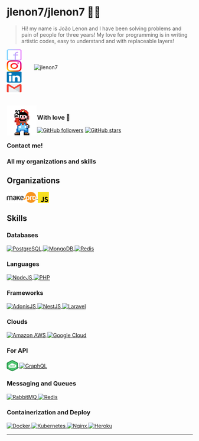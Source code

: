 # jlenon7/jlenon7 👨‍🎨

> Hi! my name is João Lenon and I have been solving problems and pain of people for three years!
> My love for programming is in writing artistic codes, easy to understand and with replaceable layers!

<img src="https://github-readme-stats.vercel.app/api?username=jlenon7&show_icons=true&theme=dracula&locale=en" alt="jlenon7" width="400px" align="right" hspace="30px" vspace="40px"/>

<p>
  <p>
  <a href="https://www.facebook.com/joao.lenon.779" target="_blank">
    <img align="center" src="./.github/icons/facebook.svg" alt="jlenon7" height="30" width="40" />
  </a>

  <a href="https://www.instagram.com/lenonsec/" target="_blank">
    <img align="center" src="./.github/icons/instagram.svg" alt="jlenon7" height="30" width="40" />
  </a>

  <a href="https://www.linkedin.com/in/jo%C3%A3o-lenon-873480194/" target="_blank">
    <img align="center" src="./.github/icons/linkedin.svg" alt="jlenon7" height="30" width="40" />
  </a>

  <a href="mailto:lenonSec7@gmail.com?subject=Hello%20again" target="_blank">
    <img align="center" src="./.github/icons/gmail.svg" alt="jlenon7" height="30" width="40" />
  </a>
  </p>
</p>

<br>

<img src="./.github/mario.png" width="80px" align="left" hspace="1px" vspace="1px">

<h3>With love 💙</h3>

[![GitHub followers](https://img.shields.io/github/followers/jlenon7.svg?style=social&label=Follow&maxAge=2592000)](https://github.com/jlenon7?tab=followers)
[![GitHub stars](https://img.shields.io/github/stars/secjs/core.svg?style=social&label=Star&maxAge=2592000)](https://github.com/secjs/core/stargazers/)

### Contact me!
### All my organizations and skills

## Organizations

<a href="https://github.com/makeproteam" target="_blank">
    <img align="center" src="./.github/icons/makepro.png" alt="Make.pro" height="30" width="80" />
</a>

<a href="https://github.com/SecJS" target="_blank">
    <img align="center" src="./.github/icons/javascript.png" alt="SecJS" height="30" width="30" />
</a>

## Skills

<h3>Databases</h3>

<a href="https://www.postgresql.org/" target="_blank">
    <img align="center" src="https://www.vectorlogo.zone/logos/postgresql/postgresql-icon.svg" alt="PostgreSQL" height="30" width="30" />
</a>

<a href="https://www.mongodb.com/" target="_blank">
    <img align="center" src="https://www.vectorlogo.zone/logos/mongodb/mongodb-icon.svg" alt="MongoDB" height="30" width="30" />
</a>

<a href="https://redis.io/" target="_blank">
    <img align="center" src="https://www.vectorlogo.zone/logos/redis/redis-icon.svg" alt="Redis" height="30" width="30" />
</a>

<h3>Languages</h3>

<a href="https://nodejs.org/en/" target="_blank">
    <img align="center" src="https://www.vectorlogo.zone/logos/nodejs/nodejs-icon.svg" alt="NodeJS" height="30" width="30" />
</a>

<a href="https://www.php.net/manual/pt_BR/intro-whatis.php" target="_blank">
    <img align="center" src="https://www.vectorlogo.zone/logos/php/php-icon.svg" alt="PHP" height="40" width="40" />
</a>

<h3>Frameworks</h3>

<a href="https://adonisjs.com/" target="_blank">
    <img align="center" src="https://adonisjs.com/images/favicons/favicon-196x196.png" alt="AdonisJS" height="30" width="30" />
</a>

<a href="https://nestjs.com/" target="_blank">
    <img align="center" src="https://www.vectorlogo.zone/logos/nestjs/nestjs-icon.svg" alt="NestJS" height="30" width="30" />
</a>

<a href="https://laravel.com/" target="_blank">
    <img align="center" src="https://www.vectorlogo.zone/logos/laravel/laravel-icon.svg" alt="Laravel" height="30" width="30" />
</a>

<h3>Clouds</h3>

<a href="https://aws.amazon.com/en/" target="_blank">
    <img align="center" src="https://www.vectorlogo.zone/logos/amazon_aws/amazon_aws-icon.svg" alt="Amazon AWS" height="30" width="30" />
</a>

<a href="https://cloud.google.com/" target="_blank">
    <img align="center" src="https://www.vectorlogo.zone/logos/google_cloud/google_cloud-icon.svg" alt="Google Cloud" height="30" width="30" />
</a>

<h3>For API</h3>

<a href="https://becode.com.br/o-que-e-api-rest-e-restful/" target="_blank">
    <img align="center" src="./.github/icons/rest.png" alt="Rest" height="30" width="30" />
</a>

<a href="https://graphql.org/" target="_blank">
    <img align="center" src="https://www.vectorlogo.zone/logos/graphql/graphql-icon.svg" alt="GraphQL" height="30" width="30" />
</a>

<h3>Messaging and Queues</h3>

<a href="https://www.rabbitmq.com/" target="_blank">
    <img align="center" src="https://www.vectorlogo.zone/logos/rabbitmq/rabbitmq-icon.svg" alt="RabbitMQ" height="30" width="30" />
</a>

<a href="https://redis.io/" target="_blank">
    <img align="center" src="https://www.vectorlogo.zone/logos/redis/redis-icon.svg" alt="Redis" height="30" width="30" />
</a>

<h3>Containerization and Deploy</h3>

<a href="https://www.docker.com/" target="_blank">
    <img align="center" src="https://www.vectorlogo.zone/logos/docker/docker-icon.svg" alt="Docker" height="40" width="40" />
</a>

<a href="https://kubernetes.io/en/" target="_blank">
    <img align="center" src="https://www.vectorlogo.zone/logos/kubernetes/kubernetes-icon.svg" alt="Kubernetes" height="30" width="30" />
</a>

<a href="https://nginx.org/en/" target="_blank">
    <img align="center" src="https://www.vectorlogo.zone/logos/nginx/nginx-icon.svg" alt="Nginx" height="30" width="30" />
</a>

<a href="https://www.heroku.com/" target="_blank">
    <img align="center" src="https://www.vectorlogo.zone/logos/heroku/heroku-icon.svg" alt="Heroku" height="30" width="30" />
</a>

---
